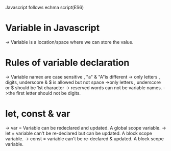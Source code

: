Javascript follows echma script(ES6) 


Variable in Javascript
==========================
-> Variable is a location/space where we can store the value.


Rules of variable declaration
===============================
-> Variable namex are case sensitive , "a" & "A"is different
-> only letters , digits, underscore &  $ is  allowed but not space
->only letters , underscore or $ should be 1st character
-> reserved words can not be variable names.
->the first letter should not be digits.



let, const & var
===================
-> var = Variable can be redeclared and updated. A global scope variable.
-> let = variable can't be re-declared but can be updated. A block scope variable.
-> const = variable can't be re-declared & updated. A block scope variable.